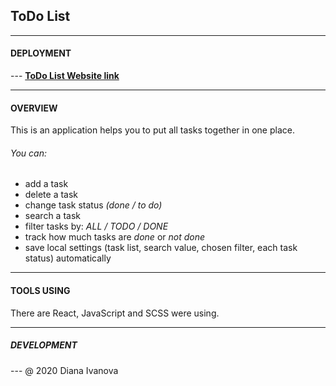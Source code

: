 ## ToDo List

---

#### DEPLOYMENT

--- [**ToDo List Website link**](https://melk0sha-todo-list.netlify.com/ "ToDo List")

---

#### OVERVIEW

This is an application helps you to put all tasks together in one place.

###### You can:

- add a task
- delete a task
- change task status _(done / to do)_
- search a task
- filter tasks by: _ALL / TODO / DONE_
- track how much tasks are _done_ or _not done_
- save local settings (task list, search value, chosen filter, each task status) automatically

---

#### TOOLS USING

There are React, JavaScript and SCSS were using.

---

##### DEVELOPMENT

--- @ 2020 Diana Ivanova

